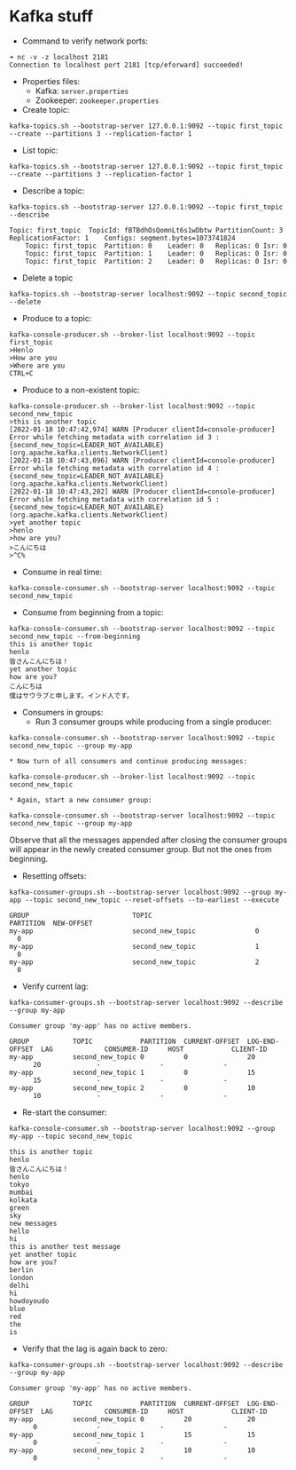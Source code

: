 # Kafka stuff


* Command to verify network ports:

```
➜ nc -v -z localhost 2181
Connection to localhost port 2181 [tcp/eforward] succeeded!
```

* Properties files:
    * Kafka: `server.properties`
    * Zookeeper: `zookeeper.properties`
* Create topic:

```
kafka-topics.sh --bootstrap-server 127.0.0.1:9092 --topic first_topic --create --partitions 3 --replication-factor 1
```

* List topic:

```
kafka-topics.sh --bootstrap-server 127.0.0.1:9092 --topic first_topic --create --partitions 3 --replication-factor 1
```

* Describe a topic:

```
kafka-topics.sh --bootstrap-server 127.0.0.1:9092 --topic first_topic --describe

Topic: first_topic	TopicId: fBTBdhOsQomnLt6s1wDbtw	PartitionCount: 3	ReplicationFactor: 1	Configs: segment.bytes=1073741824
	Topic: first_topic	Partition: 0	Leader: 0	Replicas: 0	Isr: 0
	Topic: first_topic	Partition: 1	Leader: 0	Replicas: 0	Isr: 0
	Topic: first_topic	Partition: 2	Leader: 0	Replicas: 0	Isr: 0
```

* Delete a topic

```
kafka-topics.sh --bootstrap-server localhost:9092 --topic second_topic --delete
```

* Produce to a topic:

```
kafka-console-producer.sh --broker-list localhost:9092 --topic first_topic
>Henlo
>How are you
>Where are you
CTRL+C
```

* Produce to a non\-existent topic:

```
kafka-console-producer.sh --broker-list localhost:9092 --topic second_new_topic
>this is another topic
[2022-01-18 10:47:42,974] WARN [Producer clientId=console-producer] Error while fetching metadata with correlation id 3 : {second_new_topic=LEADER_NOT_AVAILABLE} (org.apache.kafka.clients.NetworkClient)
[2022-01-18 10:47:43,096] WARN [Producer clientId=console-producer] Error while fetching metadata with correlation id 4 : {second_new_topic=LEADER_NOT_AVAILABLE} (org.apache.kafka.clients.NetworkClient)
[2022-01-18 10:47:43,202] WARN [Producer clientId=console-producer] Error while fetching metadata with correlation id 5 : {second_new_topic=LEADER_NOT_AVAILABLE} (org.apache.kafka.clients.NetworkClient)
>yet another topic
>henlo
>how are you?
>こんにちは
>^C%
```

* Consume in real time:

```
kafka-console-consumer.sh --bootstrap-server localhost:9092 --topic second_new_topic
```

* Consume from beginning from a topic:

```
kafka-console-consumer.sh --bootstrap-server localhost:9092 --topic second_new_topic --from-beginning
this is another topic
henlo
皆さんこんにちは！
yet another topic
how are you?
こんにちは
僕はサウラブと申します。インド人です。
```

* Consumers in groups:
    * Run 3 consumer groups while producing from a single producer:

```
kafka-console-consumer.sh --bootstrap-server localhost:9092 --topic second_new_topic --group my-app
```

    * Now turn of all consumers and continue producing messages:

```
kafka-console-producer.sh --broker-list localhost:9092 --topic second_new_topic
```

    * Again, start a new consumer group:

```
kafka-console-consumer.sh --bootstrap-server localhost:9092 --topic second_new_topic --group my-app
```

Observe that all the messages appended after closing the consumer groups will appear in the newly created consumer group. But not the ones from beginning.

* Resetting offsets:

```
kafka-consumer-groups.sh --bootstrap-server localhost:9092 --group my-app --topic second_new_topic --reset-offsets --to-earliest --execute

GROUP                          TOPIC                          PARTITION  NEW-OFFSET
my-app                         second_new_topic               0          0
my-app                         second_new_topic               1          0
my-app                         second_new_topic               2          0
```

* Verify current lag:

```
kafka-consumer-groups.sh --bootstrap-server localhost:9092 --describe --group my-app

Consumer group 'my-app' has no active members.

GROUP           TOPIC            PARTITION  CURRENT-OFFSET  LOG-END-OFFSET  LAG             CONSUMER-ID     HOST            CLIENT-ID
my-app          second_new_topic 0          0               20              20              -               -               -
my-app          second_new_topic 1          0               15              15              -               -               -
my-app          second_new_topic 2          0               10              10              -               -               -
```

* Re\-start the consumer:

```
kafka-console-consumer.sh --bootstrap-server localhost:9092 --group my-app --topic second_new_topic

this is another topic
henlo
皆さんこんにちは！
henlo
tokyo
mumbai
kolkata
green
sky
new messages
hello
hi
this is another test message
yet another topic
how are you?
berlin
london
delhi
hi
howdoyoudo
blue
red
the
is
```

* Verify that the lag is again back to zero:

```
kafka-consumer-groups.sh --bootstrap-server localhost:9092 --describe --group my-app

Consumer group 'my-app' has no active members.

GROUP           TOPIC            PARTITION  CURRENT-OFFSET  LOG-END-OFFSET  LAG             CONSUMER-ID     HOST            CLIENT-ID
my-app          second_new_topic 0          20              20              0               -               -               -
my-app          second_new_topic 1          15              15              0               -               -               -
my-app          second_new_topic 2          10              10              0               -               -               -
```
